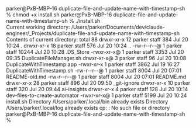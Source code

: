parker@PxB-MBP-16 duplicate-file-and-update-name-with-timestamp-sh %  chmod +x install.sh
parker@PxB-MBP-16 duplicate-file-and-update-name-with-timestamp-sh % ./install.sh        
Current working directory: /Users/parker/Documents/dev/claude-engineer/_Projects/duplicate-file-and-update-name-with-timestamp-sh
Contents of current directory:
total 88
drwxr-xr-x  12 parker  staff    384 Jul 20 10:24 .
drwxr-xr-x  18 parker  staff    576 Jul 20 10:24 ..
-rw-r--r--@  1 parker  staff  10244 Jul 20 10:28 .DS_Store
-rwxr-xr-x@  1 parker  staff   3353 Jul 20 09:35 DuplicateFileManager.sh
drwxr-xr-x@  3 parker  staff     96 Jul 20 10:08 DuplicateWithTimestamp.app
-rwxr-xr-x   1 parker  staff   3862 Jul 19 16:27 DuplicateWithTimestamp.sh
-rw-r--r--@  1 parker  staff   8004 Jul 20 07:01 README-old.md
-rw-r--r--@  1 parker  staff   8004 Jul 20 07:01 README.md
drwxr-xr-x  28 parker  staff    896 Jul 20 09:50 _git-ignore
drwxr-xr-x  10 parker  staff    320 Jul 20 09:44 ai-insights
drwxr-xr-x   4 parker  staff    128 Jul 20 10:14 dev-files-to-create-automator
-rwxr-xr-x@  1 parker  staff   5199 Jul 20 10:24 install.sh
Directory /Users/parker/.local/bin already exists
Directory /Users/parker/.local/log already exists
cp: : No such file or directory
parker@PxB-MBP-16 duplicate-file-and-update-name-with-timestamp-sh %  
